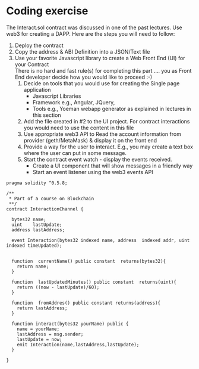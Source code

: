 # Coding exercise

The Interact.sol contract was discussed in one of the past lectures. Use web3 for creating a DAPP. Here are the steps you will need to follow:

1. Deploy the contract 
2. Copy the address & ABI Definition into a JSON/Text file
3. Use your favorite Javascript library to create a Web Front End (UI) for your Contract  
    There is no hard and fast rule(s) for completing this part .... you as Front End developer decide how you would like to proceed :-)  
    1. Decide on tools that you would use for creating the Single page application  
        * Javascript Libraries
        * Framework e.g., Angular, JQuery, 
        * Tools e.g., Yoeman webapp generator as explained in lectures in this section
    2. Add the file created in #2 to the UI project. For contract interactions you would need to use the content in this file
    3. Use appropriate web3 API to Read the account information from provider (geth/MetaMask) & display it on the front end
    4. Provide a way for the user to interact. E.g., you may create a text box where the user can put in some message.
    5. Start the contract event watch - display the events received.  
        * Create a UI component that will  show messages in a friendly way
        * Start an event listener using the web3 events API

```solidity
pragma solidity ^0.5.8;

/**
 * Part of a course on Blockchain
 **/
contract InteractionChannel {

  bytes32 name;
  uint    lastUpdate;
  address lastAddress;

  event Interaction(bytes32 indexed name, address  indexed addr, uint indexed timeUpdated);


  function  currentName() public constant  returns(bytes32){
    return name;
  }

  function  lastUpdatedMinutes() public constant  returns(uint){
    return ((now - lastUpdate)/60);
  }

  function  fromAddres() public constant returns(address){
    return lastAddress;
  }

  function interact(bytes32 yourName) public {
    name = yourName;
    lastAddress = msg.sender;
    lastUpdate = now;
    emit Interaction(name,lastAddress,lastUpdate);
  }

}
```